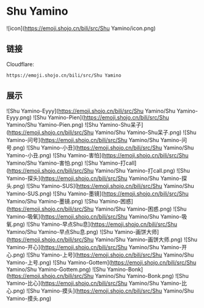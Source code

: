 # Shu Yamino
![icon](https://emoji.shojo.cn/bili/src/Shu Yamino/icon.png)
## 链接
Cloudflare:
```
https://emoji.shojo.cn/bili/src/Shu Yamino
```
## 展示
![Shu Yamino-Eyyy](https://emoji.shojo.cn/bili/src/Shu Yamino/Shu Yamino-Eyyy.png)
![Shu Yamino-Pien](https://emoji.shojo.cn/bili/src/Shu Yamino/Shu Yamino-Pien.png)
![Shu Yamino-Shu呆子](https://emoji.shojo.cn/bili/src/Shu Yamino/Shu Yamino-Shu呆子.png)
![Shu Yamino-问号](https://emoji.shojo.cn/bili/src/Shu Yamino/Shu Yamino-问号.png)
![Shu Yamino-小丑](https://emoji.shojo.cn/bili/src/Shu Yamino/Shu Yamino-小丑.png)
![Shu Yamino-害怕](https://emoji.shojo.cn/bili/src/Shu Yamino/Shu Yamino-害怕.png)
![Shu Yamino-打call](https://emoji.shojo.cn/bili/src/Shu Yamino/Shu Yamino-打call.png)
![Shu Yamino-探头](https://emoji.shojo.cn/bili/src/Shu Yamino/Shu Yamino-探头.png)
![Shu Yamino-SUS](https://emoji.shojo.cn/bili/src/Shu Yamino/Shu Yamino-SUS.png)
![Shu Yamino-墨镜](https://emoji.shojo.cn/bili/src/Shu Yamino/Shu Yamino-墨镜.png)
![Shu Yamino-困惑](https://emoji.shojo.cn/bili/src/Shu Yamino/Shu Yamino-困惑.png)
![Shu Yamino-吸氧](https://emoji.shojo.cn/bili/src/Shu Yamino/Shu Yamino-吸氧.png)
![Shu Yamino-早点Shu息](https://emoji.shojo.cn/bili/src/Shu Yamino/Shu Yamino-早点Shu息.png)
![Shu Yamino-画饼大师](https://emoji.shojo.cn/bili/src/Shu Yamino/Shu Yamino-画饼大师.png)
![Shu Yamino-开心](https://emoji.shojo.cn/bili/src/Shu Yamino/Shu Yamino-开心.png)
![Shu Yamino-上号](https://emoji.shojo.cn/bili/src/Shu Yamino/Shu Yamino-上号.png)
![Shu Yamino-Gottem](https://emoji.shojo.cn/bili/src/Shu Yamino/Shu Yamino-Gottem.png)
![Shu Yamino-Bonk](https://emoji.shojo.cn/bili/src/Shu Yamino/Shu Yamino-Bonk.png)
![Shu Yamino-比心](https://emoji.shojo.cn/bili/src/Shu Yamino/Shu Yamino-比心.png)
![Shu Yamino-摸头](https://emoji.shojo.cn/bili/src/Shu Yamino/Shu Yamino-摸头.png)
